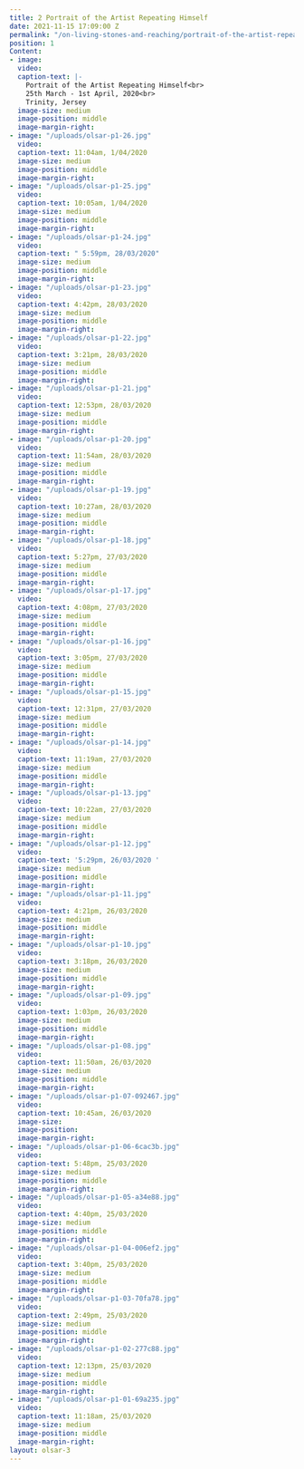 ```yaml
---
title: 2 Portrait of the Artist Repeating Himself
date: 2021-11-15 17:09:00 Z
permalink: "/on-living-stones-and-reaching/portrait-of-the-artist-repeating-himself"
position: 1
Content:
- image: 
  video: 
  caption-text: |-
    Portrait of the Artist Repeating Himself<br>
    25th March - 1st April, 2020<br>
    Trinity, Jersey
  image-size: medium
  image-position: middle
  image-margin-right: 
- image: "/uploads/olsar-p1-26.jpg"
  video: 
  caption-text: 11:04am, 1/04/2020
  image-size: medium
  image-position: middle
  image-margin-right: 
- image: "/uploads/olsar-p1-25.jpg"
  video: 
  caption-text: 10:05am, 1/04/2020
  image-size: medium
  image-position: middle
  image-margin-right: 
- image: "/uploads/olsar-p1-24.jpg"
  video: 
  caption-text: " 5:59pm, 28/03/2020"
  image-size: medium
  image-position: middle
  image-margin-right: 
- image: "/uploads/olsar-p1-23.jpg"
  video: 
  caption-text: 4:42pm, 28/03/2020
  image-size: medium
  image-position: middle
  image-margin-right: 
- image: "/uploads/olsar-p1-22.jpg"
  video: 
  caption-text: 3:21pm, 28/03/2020
  image-size: medium
  image-position: middle
  image-margin-right: 
- image: "/uploads/olsar-p1-21.jpg"
  video: 
  caption-text: 12:53pm, 28/03/2020
  image-size: medium
  image-position: middle
  image-margin-right: 
- image: "/uploads/olsar-p1-20.jpg"
  video: 
  caption-text: 11:54am, 28/03/2020
  image-size: medium
  image-position: middle
  image-margin-right: 
- image: "/uploads/olsar-p1-19.jpg"
  video: 
  caption-text: 10:27am, 28/03/2020
  image-size: medium
  image-position: middle
  image-margin-right: 
- image: "/uploads/olsar-p1-18.jpg"
  video: 
  caption-text: 5:27pm, 27/03/2020
  image-size: medium
  image-position: middle
  image-margin-right: 
- image: "/uploads/olsar-p1-17.jpg"
  video: 
  caption-text: 4:08pm, 27/03/2020
  image-size: medium
  image-position: middle
  image-margin-right: 
- image: "/uploads/olsar-p1-16.jpg"
  video: 
  caption-text: 3:05pm, 27/03/2020
  image-size: medium
  image-position: middle
  image-margin-right: 
- image: "/uploads/olsar-p1-15.jpg"
  video: 
  caption-text: 12:31pm, 27/03/2020
  image-size: medium
  image-position: middle
  image-margin-right: 
- image: "/uploads/olsar-p1-14.jpg"
  video: 
  caption-text: 11:19am, 27/03/2020
  image-size: medium
  image-position: middle
  image-margin-right: 
- image: "/uploads/olsar-p1-13.jpg"
  video: 
  caption-text: 10:22am, 27/03/2020
  image-size: medium
  image-position: middle
  image-margin-right: 
- image: "/uploads/olsar-p1-12.jpg"
  video: 
  caption-text: '5:29pm, 26/03/2020 '
  image-size: medium
  image-position: middle
  image-margin-right: 
- image: "/uploads/olsar-p1-11.jpg"
  video: 
  caption-text: 4:21pm, 26/03/2020
  image-size: medium
  image-position: middle
  image-margin-right: 
- image: "/uploads/olsar-p1-10.jpg"
  video: 
  caption-text: 3:18pm, 26/03/2020
  image-size: medium
  image-position: middle
  image-margin-right: 
- image: "/uploads/olsar-p1-09.jpg"
  video: 
  caption-text: 1:03pm, 26/03/2020
  image-size: medium
  image-position: middle
  image-margin-right: 
- image: "/uploads/olsar-p1-08.jpg"
  video: 
  caption-text: 11:50am, 26/03/2020
  image-size: medium
  image-position: middle
  image-margin-right: 
- image: "/uploads/olsar-p1-07-092467.jpg"
  video: 
  caption-text: 10:45am, 26/03/2020
  image-size: 
  image-position: 
  image-margin-right: 
- image: "/uploads/olsar-p1-06-6cac3b.jpg"
  video: 
  caption-text: 5:48pm, 25/03/2020
  image-size: medium
  image-position: middle
  image-margin-right: 
- image: "/uploads/olsar-p1-05-a34e88.jpg"
  video: 
  caption-text: 4:40pm, 25/03/2020
  image-size: medium
  image-position: middle
  image-margin-right: 
- image: "/uploads/olsar-p1-04-006ef2.jpg"
  video: 
  caption-text: 3:40pm, 25/03/2020
  image-size: medium
  image-position: middle
  image-margin-right: 
- image: "/uploads/olsar-p1-03-70fa78.jpg"
  video: 
  caption-text: 2:49pm, 25/03/2020
  image-size: medium
  image-position: middle
  image-margin-right: 
- image: "/uploads/olsar-p1-02-277c88.jpg"
  video: 
  caption-text: 12:13pm, 25/03/2020
  image-size: medium
  image-position: middle
  image-margin-right: 
- image: "/uploads/olsar-p1-01-69a235.jpg"
  video: 
  caption-text: 11:18am, 25/03/2020
  image-size: medium
  image-position: middle
  image-margin-right: 
layout: olsar-3
---
```


